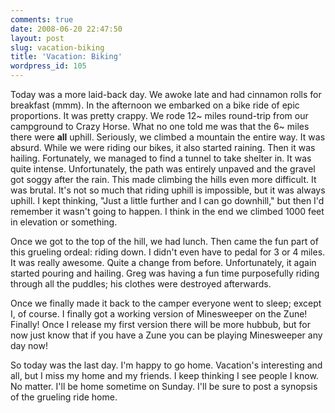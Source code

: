 ```yaml
---
comments: true
date: 2008-06-20 22:47:50
layout: post
slug: vacation-biking
title: 'Vacation: Biking'
wordpress_id: 105
---
```


Today was a more laid-back day. We awoke late and had cinnamon rolls for breakfast (mmm). In the afternoon we embarked on a bike ride of epic proportions. It was pretty crappy. We rode 12~ miles round-trip from our campground to Crazy Horse. What no one told me was that the 6~ miles there were **all** uphill. Seriously, we climbed a mountain the entire way. It was absurd. While we were riding our bikes, it also started raining. Then it was hailing. Fortunately, we managed to find a tunnel to take shelter in. It was quite intense. Unfortunately, the path was entirely unpaved and the gravel got soggy after the rain. This made climbing the hills even more difficult. It was brutal. It's not so much that riding uphill is impossible, but it was always uphill. I kept thinking, "Just a little further and I can go downhill," but then I'd remember it wasn't going to happen. I think in the end we climbed 1000 feet in elevation or something.

Once we got to the top of the hill, we had lunch. Then came the fun part of this grueling ordeal: riding down. I didn't even have to pedal for 3 or 4 miles. It was really awesome. Quite a change from before. Unfortunately, it again started pouring and hailing. Greg was having a fun time purposefully riding through all the puddles; his clothes were destroyed afterwards.

Once we finally made it back to the camper everyone went to sleep; except I, of course. I finally got a working version of Minesweeper on the Zune! Finally! Once I release my first version there will be more hubbub, but for now just know that if you have a Zune you can be playing Minesweeper any day now!

So today was the last day. I'm happy to go home. Vacation's interesting and all, but I miss my home and my friends. I keep thinking I see people I know. No matter. I'll be home sometime on Sunday. I'll be sure to post a synopsis of the grueling ride home.
